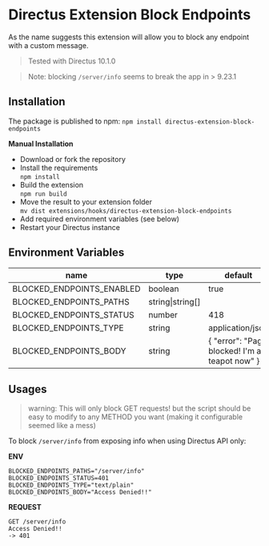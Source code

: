 # Directus Extension Block Endpoints
As the name suggests this extension will allow you to block any endpoint with a custom message.

> Tested with Directus 10.1.0

> Note: blocking `/server/info` seems to break the app in > 9.23.1
## Installation

The package is published to npm:
`npm install directus-extension-block-endpoints`

**Manual Installation**
- Download or fork the repository
- Install the requirements\
  `npm install`
- Build the extension\
  `npm run build`
- Move the result to your extension folder\
  `mv dist extensions/hooks/directus-extension-block-endpoints`
- Add required environment variables (see below)
- Restart your Directus instance

## Environment Variables
| name                      | type             | default                                        | example            |
|---------------------------|------------------|------------------------------------------------|--------------------|
| BLOCKED_ENDPOINTS_ENABLED | boolean          | true                                           |                    |
| BLOCKED_ENDPOINTS_PATHS   | string\|string[] |                                                | /server/info,/test |
| BLOCKED_ENDPOINTS_STATUS  | number           | 418                                            | 401                |
| BLOCKED_ENDPOINTS_TYPE    | string           | application/json                               |                    |
| BLOCKED_ENDPOINTS_BODY    | string           | { "error": "Page blocked! I\'m a teapot now" } |                    |

## Usages

> warning: This will only block GET requests! but the script should be easy to modify to any METHOD you want (making it configurable seemed like a mess)

To block `/server/info` from exposing info when using Directus API only:

**ENV**
```
BLOCKED_ENDPOINTS_PATHS="/server/info"
BLOCKED_ENDPOINTS_STATUS=401
BLOCKED_ENDPOINTS_TYPE="text/plain"
BLOCKED_ENDPOINTS_BODY="Access Denied!!"
```
**REQUEST**
```
GET /server/info
Access Denied!!
-> 401
```
